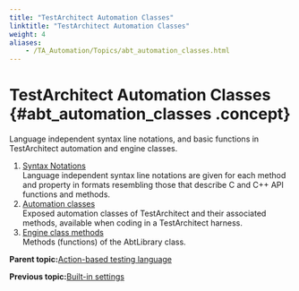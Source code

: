 ```yaml
--- 
title: "TestArchitect Automation Classes"
linktitle: "TestArchitect Automation Classes"
weight: 4
aliases: 
    - /TA_Automation/Topics/abt_automation_classes.html
---
```

# TestArchitect Automation Classes {#abt_automation_classes .concept}

Language independent syntax line notations, and basic functions in TestArchitect automation and engine classes.

1.  [Syntax Notations](../../TA_Automation/Topics/abt_syntax_notations.html)  
Language independent syntax line notations are given for each method and property in formats resembling those that describe C and C++ API functions and methods.
2.  [Automation classes](../../TA_Automation/Topics/abt_methods_abt.html)  
Exposed automation classes of TestArchitect and their associated methods, available when coding in a TestArchitect harness.
3.  [Engine class methods](../../TA_Automation/Topics/abtf_Engine_classes.html)  
Methods \(functions\) of the AbtLibrary class.

**Parent topic:**[Action-based testing language](../../TA_Automation/Topics/Action_based_testing_language.html)

**Previous topic:**[Built-in settings](../../TA_Automation/Topics/bis_Built_in_settings.html)

